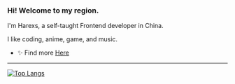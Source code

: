<!--
**Gu1st/Gu1st** is a ✨ _special_ ✨ repository because its `README.md` (this file) appears on your GitHub profile.

Here are some ideas to get you started:

- 🔭 I’m currently working on ...
- 🌱 I’m currently learning ...
- 👯 I’m looking to collaborate on ...
- 🤔 I’m looking for help with ...
- 💬 Ask me about ...
- 📫 How to reach me: ...
- 😄 Pronouns: ...
- ⚡ Fun fact: ...
-->

### Hi! Welcome to my region.
I'm Harexs, a self-taught Frontend developer in China.

I like coding, anime, game, and music. 

- ✨ Find more [Here](https://www.gu1st.cn) 
 ---

[![Top Langs](https://github-readme-stats.vercel.app/api/top-langs/?username=Gu1st&layout=compact)](https://github.com/Gu1st)
